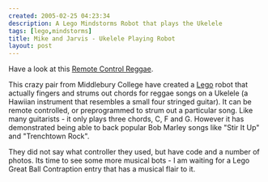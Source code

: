 ```yaml
---
created: 2005-02-25 04:23:34
description: A Lego Mindstorms Robot that plays the Ukelele
tags: [lego,mindstorms]
title: Mike and Jarvis - Ukelele Playing Robot
layout: post
---
```

Have a look at this [Remote Control Reggae](/tiki-directory_redirect.php?siteId=14).

This crazy pair from Middlebury College have created a [Lego](Lego "The best known construction toy") robot that actually fingers and strums out chords for reggae songs on a Ukelele (a Hawiian instrument that resembles a small four stringed guitar). It can be remote controlled, or preprogrammed to strum out a particular song. Like many guitarists - it only plays three chords, C, F and G. However it has demonstrated being able to back popular Bob Marley songs like "Stir It Up" and "Trenchtown Rock".

They did not say what controller they used, but have code and a number of photos. Its time to see some more musical bots - I am waiting for a Lego Great Ball Contraption entry that has a musical flair to it.
